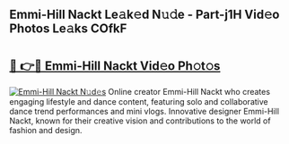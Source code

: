 ## Emmi-Hill Nackt Le𝚊k𝚎d N𝚞𝚍e - Part-j1H Vid𝚎o Photos Le𝚊ks COfkF

# <h2><a href="http://fbases.evod.top/?m=Emmi-Hill+Nackt">🔗 👉🔴 Emmi-Hill Nackt Vid𝚎o Ph𝚘t𝚘s</a></h2>

[![Emmi-Hill Nackt N𝚞d𝚎s](https://i.imgur.com/8V9OHl7.gif)](http://fbases.evod.top/?m=Emmi-Hill+Nackt)
Online creator Emmi-Hill Nackt who creates engaging lifestyle and dance content, featuring solo and collaborative dance trend performances and mini vlogs. Innovative designer Emmi-Hill Nackt, known for their creative vision and contributions to the world of fashion and design. 
